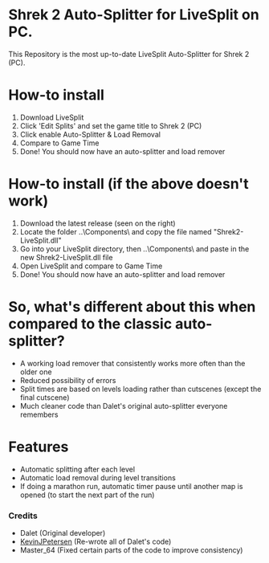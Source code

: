 # Shrek 2 Auto-Splitter for LiveSplit on PC.
This Repository is the most up-to-date LiveSplit Auto-Splitter for Shrek 2 (PC).

# How-to install
1. Download LiveSplit
2. Click 'Edit Splits' and set the game title to Shrek 2 (PC)
3. Click enable Auto-Splitter & Load Removal
4. Compare to Game Time
5. Done! You should now have an auto-splitter and load remover

# How-to install (if the above doesn't work)
1. Download the latest release (seen on the right)
2. Locate the folder ..\Components\ and copy the file named "Shrek2-LiveSplit.dll"
3. Go into your LiveSplit directory, then ..\Components\ and paste in the new Shrek2-LiveSplit.dll file
4. Open LiveSplit and compare to Game Time
5. Done! You should now have an auto-splitter and load remover

# So, what's different about this when compared to the classic auto-splitter?
- A working load remover that consistently works more often than the older one
- Reduced possibility of errors
- Split times are based on levels loading rather than cutscenes (except the final cutscene)
- Much cleaner code than Dalet's original auto-splitter everyone remembers

# Features
- Automatic splitting after each level
- Automatic load removal during level transitions
- If doing a marathon run, automatic timer pause until another map is opened (to start the next part of the run)

### Credits
- Dalet (Original developer)
- <a href="https://github.com/kevinjpetersen">KevinJPetersen</a> (Re-wrote all of Dalet's code)
- Master_64 (Fixed certain parts of the code to improve consistency)
